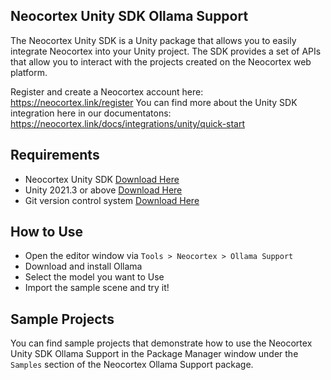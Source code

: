 ## Neocortex Unity SDK Ollama Support
The Neocortex Unity SDK is a Unity package that allows you to easily integrate Neocortex into your Unity project.
The SDK provides a set of APIs that allow you to interact with the projects created on the Neocortex web platform.

Register and create a Neocortex account here: https://neocortex.link/register
You can find more about the Unity SDK integration here in our documentatons: https://neocortex.link/docs/integrations/unity/quick-start

## Requirements
- Neocortex Unity SDK [Download Here](https://neocortex.link/register)
- Unity 2021.3 or above [Download Here](https://unity3d.com/get-unity/download)
- Git version control system [Download Here](https://git-scm.com/download)

## How to Use
- Open the editor window via `Tools > Neocortex > Ollama Support`
- Download and install Ollama
- Select the model you want to Use
- Import the sample scene and try it!

## Sample Projects
You can find sample projects that demonstrate how to use the Neocortex Unity SDK Ollama Support in the Package Manager window under the `Samples` section of the Neocortex Ollama Support package.
